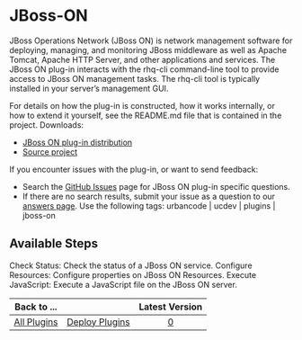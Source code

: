 
JBoss-ON
========

JBoss Operations Network (JBoss ON) is network management software for deploying, managing, and monitoring JBoss middleware as well as Apache Tomcat, Apache HTTP Server, and other applications and services. The JBoss ON plug-in interacts with the rhq-cli command-line tool to provide access to JBoss ON management tasks. The rhq-cli tool is typically installed in your server’s management GUI.

For details on how the plug-in is constructed, how it works internally, or how to extend it yourself, see the README.md file that is contained in the project. Downloads:

* [JBoss ON plug-in distribution](https://github.com/UrbanCode/JBoss-ON-UCD/releases)
* [Source project](https://github.com/UrbanCode/JBoss-ON-UCD)

If you encounter issues with the plug-in, or want to send feedback:

* Search the [GitHub Issues](https://github.com/UrbanCode/JBoss-ON-UCD/issues) page for JBoss ON plug-in specific questions.
* If there are no search results, submit your issue as a question to our [answers page](https://developer.ibm.com/answers/smart-spaces/23/urbancode.html). Use the following tags: urbancode | ucdev | plugins | jboss-on


Available Steps
---------------

Check Status: Check the status of a JBoss ON service. Configure Resources: Configure properties on JBoss ON Resources. Execute JavaScript: Execute a JavaScript file on the JBoss ON server.



|Back to ...||Latest Version|
| :---: | :---: | :---: |
|[All Plugins](../../index.md)|[Deploy Plugins](../README.md)|[0]()|
